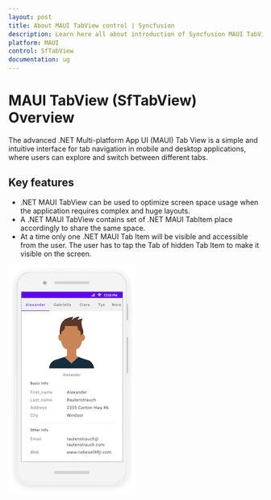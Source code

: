 ```yaml
---
layout: post
title: About MAUI TabView control | Syncfusion
description: Learn here all about introduction of Syncfusion MAUI TabView (SfTabView) control, its elements and more.
platform: MAUI
control: SfTabView
documentation: ug
---
```


# MAUI TabView (SfTabView) Overview

The advanced .NET Multi-platform App UI (MAUI) Tab View is a simple and intuitive interface for tab navigation in mobile and desktop applications, where users can explore and switch between different tabs.

## Key features

* .NET MAUI TabView can be used to optimize screen space usage when the application requires complex and huge layouts.
* A .NET MAUI TabView contains set of .NET MAUI TabItem place accordingly to share the same space.
* At a time only one .NET MAUI Tab Item will be visible and accessible from the user. The user has to tap the Tab of hidden Tab Item to make it visible on the screen.

![TabViewImage MAUI](images/TabView.png)